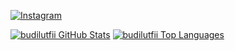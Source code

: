 <a href="https://www.instagram.com/budilutfii" target="_blank"><img src="https://img.shields.io/badge/Instagram-%23E4405F.svg?&style=flat-square&logo=instagram&logoColor=white" alt="Instagram"></a>


[![budilutfii GitHub Stats](https://github-readme-stats.vercel.app/api?username=budilutfii&show_icons=true&hide=issues&theme=radical)](https://github-readme-stats.vercel.app)
[![budilutfii Top Languages](https://github-readme-stats.vercel.app/api/top-langs?username=budilutfii&layout=compact&theme=radical)](https://github-readme-stats.vercel.app)
